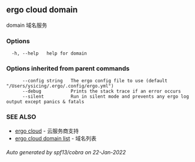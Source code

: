 ## ergo cloud domain

domain 域名服务

### Options

```
  -h, --help   help for domain
```

### Options inherited from parent commands

```
      --config string   The ergo config file to use (default "/Users/ysicing/.ergo/.config/ergo.yml")
      --debug           Prints the stack trace if an error occurs
      --silent          Run in silent mode and prevents any ergo log output except panics & fatals
```

### SEE ALSO

* [ergo cloud](ergo_cloud.md)	 - 云服务商支持
* [ergo cloud domain list](ergo_cloud_domain_list.md)	 - 域名列表

###### Auto generated by spf13/cobra on 22-Jan-2022
